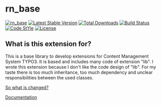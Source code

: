 rn_base
=======

[![rn_base](ext_icon.gif)](https://github.com/digedag/rn_base)
[![Latest Stable Version](https://img.shields.io/packagist/v/digedag/rn-base.svg?maxAge=3600&style=flat-square)](https://packagist.org/packages/digedag/rn-base)
[![Total Downloads](https://img.shields.io/packagist/dt/digedag/rn-base.svg?maxAge=3600&style=flat-square)](https://packagist.org/packages/digedag/rn-base)
[![Build Status](https://api.travis-ci.org/digedag/rn_base.png)](https://travis-ci.org/digedag/rn_base)
[![Code StYle](https://github.com/digedag/rn_base/workflows/php/badge.svg)](https://github.com/digedag/rn_base/actions)
[![License](https://img.shields.io/packagist/l/digedag/rn-base.svg?maxAge=3600&style=flat-square)](https://packagist.org/packages/digedag/rn-base)

What is this extension for?
---------------------------

This is a base library to develop extensions for Content Management System TYPO3. It is based and 
includes many code of extension "lib". I wrote this extension because I don't like the code design 
of "lib". For my taste there is too much inheritance, too much dependency and unclear responsibilities 
between the used classes.


[So what is changed?](CHANGELOG.md)

[Documentation](Documentation/README.md)
